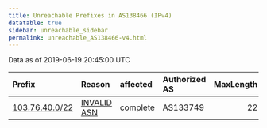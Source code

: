```yaml
---
title: Unreachable Prefixes in AS138466 (IPv4)
datatable: true
sidebar: unreachable_sidebar
permalink: unreachable_AS138466-v4.html
---
```


Data as of 2019-06-19 20:45:00 UTC


<div class="datatable-begin"></div>

| Prefix                                                 | Reason                                                                                                 | affected   | Authorized AS   |   MaxLength | Anchor                                       |   unreachable /24s |
|:-------------------------------------------------------|:-------------------------------------------------------------------------------------------------------|:-----------|:----------------|------------:|:---------------------------------------------|-------------------:|
| [103.76.40.0/22](https://stat.ripe.net/103.76.40.0/22) | [INVALID ASN](https://rpki-validator.ripe.net/announcement-preview?asn=AS138466&prefix=103.76.40.0/22) | complete   | AS133749        |          22 | [APNIC](unreachable_APNIC_RPKI_Root-v4.html) |                  4 |

<div class="datatable-end"></div>